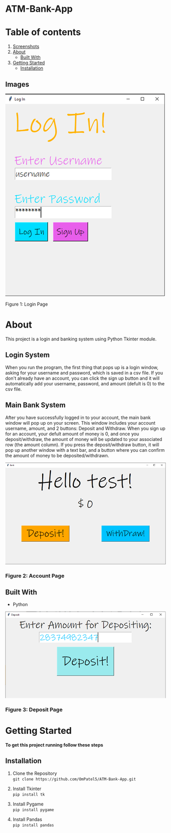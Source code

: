 # ATM-Bank-App

# Table of contents
1. [Screenshots](#screenshots)
2. [About](#about)
    * [Built With](#builtwith)
3. [Getting Started](#gettingstarted)
    * [Installation](#installation) 


## Images <a name="screenshots"></a>
![This is the Login page](resources/Log_In.PNG)

 Figure 1: Login Page

# About <a name="about"></a>
This project is a login and banking system using Python Tkinter module. 

## Login System
When you run the program, the first thing that pops up is a login window, asking for your username and password, which is saved in a csv file. If you don't already have an account, you can click the sign up button and it will automatically add your username, password, and amount (defult is 0) to the csv file. 

## Main Bank System
After you have successfully logged in to your account, the main bank window will pop up on your screen. This window includes your account username, amount, and 2 buttons: Deposit and Withdraw. When you sign up for an account, your defult amount of money is 0, and once you deposit/withdraw, the amount of money will be updated to your associated row (the amount column). If you press the deposit/withdraw button, it will pop up another window with a text bar, and a button where you can confirm the amount of money to be deposited/withdrawn.

![This is the Account page](resources/Bank.PNG)

### Figure 2: Account Page


## Built With <a name="builtwith"></a>
* Python

![This is the Deposit page](resources/Deposit.PNG)

### Figure 3: Deposit Page

# Getting Started <a name="gettingstarted"></a>
**To get this project running follow these steps**

## Installation <a name="installation"></a>
1. Clone the Repository\
`git clone https://github.com/OmPatel5/ATM-Bank-App.git`

2. Install Tkinter\
`pip install tk`

3. Install Pygame\
`pip install pygame`

4. Install Pandas\
`pip install pandas`
